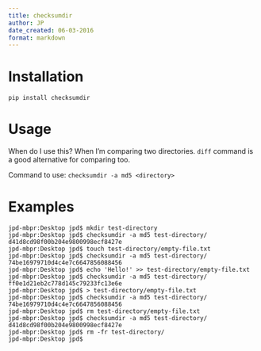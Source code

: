 ```yaml
---
title: checksumdir
author: JP
date_created: 06-03-2016
format: markdown
---
```


# Installation

`pip install checksumdir`

# Usage

When do I use this? When I’m comparing two directories. `diff` command is a good alternative for comparing too.

Command to use: `checksumdir -a md5 <directory>`

# Examples

    jpd-mbpr:Desktop jpd$ mkdir test-directory
    jpd-mbpr:Desktop jpd$ checksumdir -a md5 test-directory/
    d41d8cd98f00b204e9800998ecf8427e
    jpd-mbpr:Desktop jpd$ touch test-directory/empty-file.txt
    jpd-mbpr:Desktop jpd$ checksumdir -a md5 test-directory/
    74be16979710d4c4e7c6647856088456
    jpd-mbpr:Desktop jpd$ echo 'Hello!' >> test-directory/empty-file.txt
    jpd-mbpr:Desktop jpd$ checksumdir -a md5 test-directory/
    ff0e1d21eb2c778d145c79233fc13e6e
    jpd-mbpr:Desktop jpd$ > test-directory/empty-file.txt
    jpd-mbpr:Desktop jpd$ checksumdir -a md5 test-directory/
    74be16979710d4c4e7c6647856088456
    jpd-mbpr:Desktop jpd$ rm test-directory/empty-file.txt
    jpd-mbpr:Desktop jpd$ checksumdir -a md5 test-directory/
    d41d8cd98f00b204e9800998ecf8427e
    jpd-mbpr:Desktop jpd$ rm -fr test-directory/
    jpd-mbpr:Desktop jpd$
